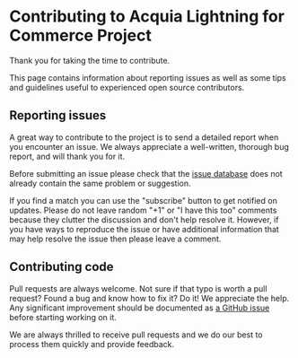 # Contributing to Acquia Lightning for Commerce Project

Thank you for taking the time to contribute.

This page contains information about reporting issues as well as some tips and guidelines useful to experienced open source contributors.

## Reporting issues
A great way to contribute to the project is to send a detailed report when you encounter an issue. We always appreciate a well-written, thorough bug report, and will thank you for it.

Before submitting an issue please check that the [issue database](https://github.com/acquia/lightning-commerce-project/issues) does not already contain the same problem or suggestion.

If you find a match you can use the "subscribe" button to get notified on updates. Please do not leave random "+1" or "I have this too" comments because they clutter the discussion and don't help resolve it. However, if you have ways to reproduce the issue or have additional information that may help resolve the issue then please leave a comment.

## Contributing code
Pull requests are always welcome. Not sure if that typo is worth a pull request? Found a bug and know how to fix it? Do it! We appreciate the help. Any significant improvement should be documented as [a GitHub issue](https://github.com/acquia/lightning-commerce-project/issues) before starting working on it.

We are always thrilled to receive pull requests and we do our best to process them quickly and provide feedback.
